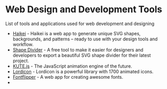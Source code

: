 # Web Design and Development Tools
List of tools and applications used for web development and designing

- [Haikei](https://app.haikei.app/) - Haikei is a web app to generate unique SVG shapes, backgrounds, and patterns – ready to use with your design tools and workflow.
- [Shape Divider](https://www.shapedivider.app/) - A free tool to make it easier for designers and developers to export a beautiful SVG
shape divider for their latest project.
- [KUTE.js](https://thednp.github.io/kute.js/) - The JavaScript animation engine of the future.
- [Lordicon](https://lordicon.com/) - Lordicon is a powerful library with 1700 animated icons.
- [Fontflipper](https://fontflipper.com) - A web app for creating awesome fonts.
- 
